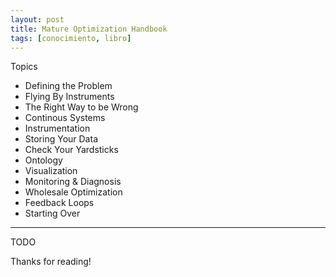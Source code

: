 ```yaml
---
layout: post
title: Mature Optimization Handbook
tags: [conocimiento, libro]
---
```


<!--Resumen-->

Topics 

- Defining the Problem
- Flying By Instruments
- The Right Way to be Wrong
- Continous Systems
- Instrumentation
- Storing Your Data
- Check Your Yardsticks
- Ontology
- Visualization
- Monitoring & Diagnosis
- Wholesale Optimization
- Feedback Loops
- Starting Over

---

<!--more-->
TODO
  
Thanks for reading!